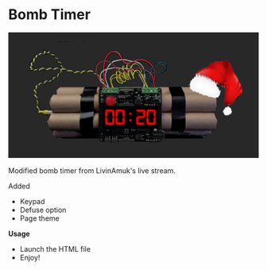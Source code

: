 # Bomb Timer

![Screenshot](Screenshot.jpg)

Modified bomb timer from LivinAmuk's live stream. 

Added
- Keypad
- Defuse option
- Page theme

**Usage**

- Launch the HTML file
- Enjoy!